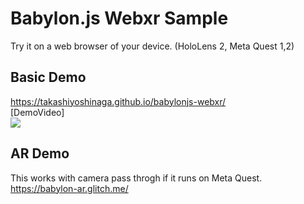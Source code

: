 # Babylon.js Webxr Sample

Try it on a web browser of your device. (HoloLens 2, Meta Quest 1,2)<br>
## Basic Demo
https://takashiyoshinaga.github.io/babylonjs-webxr/
<br>
[DemoVideo]<br>
[![](https://img.youtube.com/vi/MyY8gUxv0vA/0.jpg)](https://www.youtube.com/watch?v=MyY8gUxv0vA)


## AR Demo
This works with camera pass throgh if it runs on Meta Quest.
https://babylon-ar.glitch.me/
